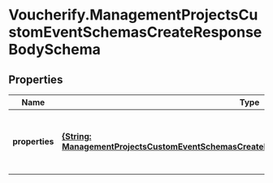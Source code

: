 # Voucherify.ManagementProjectsCustomEventSchemasCreateResponseBodySchema

## Properties

Name | Type | Description | Notes
------------ | ------------- | ------------- | -------------
**properties** | [**{String: ManagementProjectsCustomEventSchemasCreateRequestBodySchemaPropertiesEntryValue}**](ManagementProjectsCustomEventSchemasCreateRequestBodySchemaPropertiesEntryValue.md) | Defines custom event custom attributes (metadata). | [optional] 


